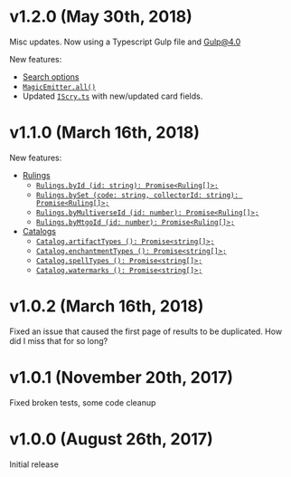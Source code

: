 # v1.2.0 (May 30th, 2018)
Misc updates. Now using a Typescript Gulp file and Gulp@4.0

New features:
- [Search options](./README.md#cardssearch-query-string-options-searchoptions-magicemittercard-)
- [`MagicEmitter.all()`](./README.md#magicemitterall-asynciterableiteratort)
- Updated [`IScry.ts`](./src/IScry.ts) with new/updated card fields.

# v1.1.0 (March 16th, 2018)
New features:
- [Rulings](./README.md#rulings-)
  - [`Rulings.byId (id: string): Promise<Ruling[]>;` ](./README.md#rulingsbyid-id-string-promiseruling-)
  - [`Rulings.bySet (code: string, collectorId: string): Promise<Ruling[]>;` ](./README.md#rulingsbyset-code-string-collectorid-string-promiseruling-)
  - [`Rulings.byMultiverseId (id: number): Promise<Ruling[]>;` ](./README.md#rulingsbymultiverseid-id-number-promiseruling-)
  - [`Rulings.byMtgoId (id: number): Promise<Ruling[]>;` ](./README.md#rulingsbymtgoid-id-number-promiseruling-)
- [Catalogs](./README.md#catalogs-)
  - [`Catalog.artifactTypes (): Promise<string[]>;` ](./README.md#catalogartifacttypes--promisestring-)
  - [`Catalog.enchantmentTypes (): Promise<string[]>;` ](./README.md#catalogenchantmenttypes--promisestring-)
  - [`Catalog.spellTypes (): Promise<string[]>;` ](./README.md#catalogspelltypes--promisestring-)
  - [`Catalog.watermarks (): Promise<string[]>;` ](./README.md#catalogwatermarks--promisestring-)

# v1.0.2 (March 16th, 2018)
Fixed an issue that caused the first page of results to be duplicated. How did I miss that for so long?

# v1.0.1 (November 20th, 2017)
Fixed broken tests, some code cleanup

# v1.0.0 (August 26th, 2017)
Initial release